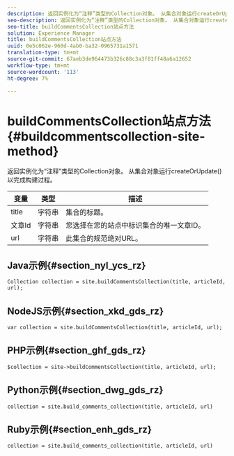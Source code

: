 ```yaml
---
description: 返回实例化为“注释”类型的Collection对象。 从集合对象运行createOrUpdate()以完成构建过程。
seo-description: 返回实例化为“注释”类型的Collection对象。 从集合对象运行createOrUpdate()以完成构建过程。
seo-title: buildCommentsCollection站点方法
solution: Experience Manager
title: buildCommentsCollection站点方法
uuid: 0e5c062e-960d-4ab0-ba32-0965731a1571
translation-type: tm+mt
source-git-commit: 67aeb3de964473b326c88c3a3f81ff48a6a12652
workflow-type: tm+mt
source-wordcount: '113'
ht-degree: 7%

---
```



# buildCommentsCollection站点方法{#buildcommentscollection-site-method}

返回实例化为“注释”类型的Collection对象。 从集合对象运行createOrUpdate()以完成构建过程。

| 变量 | 类型 | 描述 |
|--- |--- |--- |
| title | 字符串 | 集合的标题。 |
| 文章Id | 字符串 | 您选择在您的站点中标识集合的唯一文章ID。 |
| url | 字符串 | 此集合的规范绝对URL。 |

## Java示例{#section_nyl_ycs_rz}

```
Collection collection = site.buildCommentsCollection(title, articleId, url);
```

## NodeJS示例{#section_xkd_gds_rz}

```
var collection = site.buildCommentsCollection(title, articleId, url); 
```

## PHP示例{#section_ghf_gds_rz}

```
$collection = site->buildCommentsCollection(title, articleId, url); 
```

## Python示例{#section_dwg_gds_rz}

```
collection = site.build_comments_collection(title, articleId, url) 
```

## Ruby示例{#section_enh_gds_rz}

```
collection = site.build_comments_collection(title, articleId, url) 
```
